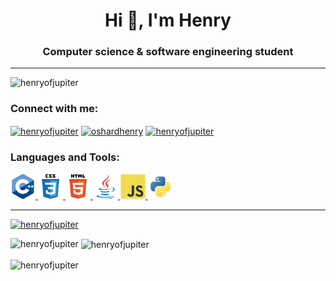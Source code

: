 <h1 align="center">Hi 👋, I'm Henry</h1>
<h3 align="center">Computer science & software engineering student</h3>
<hr>
<div>
<p align="left"> <img src="https://komarev.com/ghpvc/?username=henryofjupiter&label=Profile%20views&color=0e75b6&style=flat" alt="henryofjupiter" /> </p>
<h3 align="left">Connect with me:</h3>
<p align="left">
<a href="https://twitter.com/henryofjupiter" target="blank"><img align="center" src="https://raw.githubusercontent.com/rahuldkjain/github-profile-readme-generator/master/src/images/icons/Social/twitter.svg" alt="henryofjupiter" height="30" width="40" /></a>
<a href="https://linkedin.com/in/oshardhenry" target="blank"><img align="center" src="https://raw.githubusercontent.com/rahuldkjain/github-profile-readme-generator/master/src/images/icons/Social/linked-in-alt.svg" alt="oshardhenry" height="30" width="40" /></a>
<a href="https://www.leetcode.com/henryofjupiter" target="blank"><img align="center" src="https://raw.githubusercontent.com/rahuldkjain/github-profile-readme-generator/master/src/images/icons/Social/leet-code.svg" alt="henryofjupiter" height="30" width="40" /></a>
</p>
<h3 align="left">Languages and Tools:</h3>
<p align="left"> <a href="https://www.w3schools.com/cpp/" target="_blank" rel="noreferrer"> <img src="https://raw.githubusercontent.com/devicons/devicon/master/icons/cplusplus/cplusplus-original.svg" alt="cplusplus" width="40" height="40"/> </a> <a href="https://www.w3schools.com/css/" target="_blank" rel="noreferrer"> <img src="https://raw.githubusercontent.com/devicons/devicon/master/icons/css3/css3-original-wordmark.svg" alt="css3" width="40" height="40"/> </a> <a href="https://www.w3.org/html/" target="_blank" rel="noreferrer"> <img src="https://raw.githubusercontent.com/devicons/devicon/master/icons/html5/html5-original-wordmark.svg" alt="html5" width="40" height="40"/> </a> <a href="https://www.java.com" target="_blank" rel="noreferrer"> <img src="https://raw.githubusercontent.com/devicons/devicon/master/icons/java/java-original.svg" alt="java" width="40" height="40"/> </a> <a href="https://developer.mozilla.org/en-US/docs/Web/JavaScript" target="_blank" rel="noreferrer"> <img src="https://raw.githubusercontent.com/devicons/devicon/master/icons/javascript/javascript-original.svg" alt="javascript" width="40" height="40"/> </a> <a href="https://www.python.org" target="_blank" rel="noreferrer"> <img src="https://raw.githubusercontent.com/devicons/devicon/master/icons/python/python-original.svg" alt="python" width="40" height="40"/> </a> </p>
<hr>
<p align="left"> <a href="https://github.com/ryo-ma/github-profile-trophy"><img src="https://github-profile-trophy.vercel.app/?username=henryofjupiter" alt="henryofjupiter" /></a> </p>

<p><img align="left" src="https://github-readme-stats.vercel.app/api/top-langs?username=henryofjupiter&show_icons=true&locale=en&layout=compact" alt="henryofjupiter" /></p>

<p>&nbsp;<img align="center" src="https://github-readme-stats.vercel.app/api?username=henryofjupiter&show_icons=true&locale=en" alt="henryofjupiter" /></p>

<p><img align="center" src="https://github-readme-streak-stats.herokuapp.com/?user=henryofjupiter&" alt="henryofjupiter" /></p>
</div>
